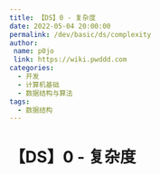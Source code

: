 ```yaml
---
title: 【DS】0 - 复杂度
date: 2022-05-04 20:00:00
permalink: /dev/basic/ds/complexity
author:
 name: p0jo
 link: https://wiki.pwddd.com
categories:
  - 开发
  - 计算机基础
  - 数据结构与算法
tags:
  - 数据结构
---
```


# 【DS】0 - 复杂度

